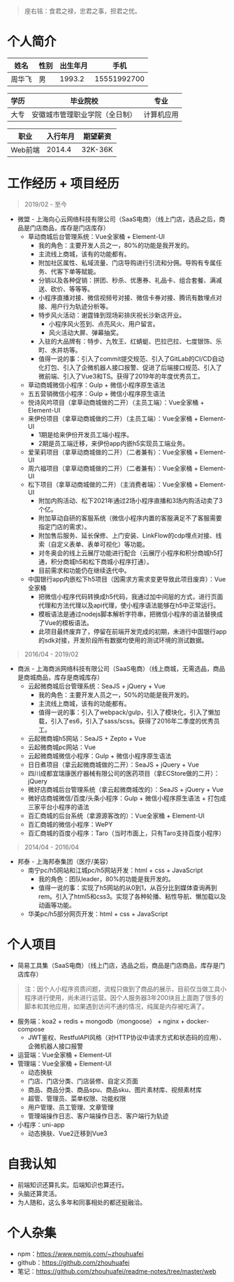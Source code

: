 > 座右铭：食君之禄，忠君之事，担君之忧。

# 个人简介
| 姓名 | 性别 | 出生年月 | 手机 |
| --- | --- | --- | --- |
| 周华飞 | 男 | 1993.2 | 15551992700 |

| 学历 | 毕业院校 | 专业 |
|--- | --- | --- |
| 大专 | 安徽城市管理职业学院（全日制） | 计算机应用 |

| 职业 | 入行年月 | 期望薪资 |
| --- | --- | --- |
| Web前端 | 2014.4 | 32K-36K |

# 工作经历 + 项目经历
> 2019/02 - 至今
* 微盟 - 上海向心云网络科技有限公司（SaaS电商）（线上门店，选品之后，商品是门店商品，库存是门店库存）
  - 草动商城后台管理系统：Vue全家桶 + Element-UI
    - 我的角色：主要开发人员之一，80%的功能是我开发的。
    - 主流线上商城，该有的功能都有。
    - 附加社区属性、私域流量、门店导购进行引流和分佣。导购有专属任务、代客下单等赋能。
    - 分销以及各种促销：拼团、秒杀、优惠券、礼品卡、组合套餐、满减送、砍价、等等等。
    - 小程序直播对接、微信视频号对接、微信卡券对接、腾讯有数埋点对接、用户行为轨迹分析等。
    - 特步风火活动：谢霆锋到现场彩排庆祝长沙新店开业。
      - 小程序风火签到、点亮风火、用户留言。
      - 风火活动大屏、弹幕抽奖。
    - 入驻的大品牌有：特步、九牧王、红蜻蜓、巴拉巴拉、七度银饰、乐町、水井坊等。
    - 值得一说的事：引入了commit提交规范、引入了GitLab的CI/CD自动化打包、引入了企微机器人接口报警、促进了后端接口规范、引入了微前端、引入了Vue3和TS。获得了2019年的年度优秀员工。
  - 草动商城微信小程序：Gulp + 微信小程序原生语法
  - 五五营销微信小程序：Gulp + 微信小程序原生语法
  - 悦诗风吟项目（拿草动商城做的二开）（主员工端）：Vue全家桶 + Element-UI
  - 来伊份项目（拿草动商城做的二开）（主员工端）：Vue全家桶 + Element-UI
    - 1期是给来伊份开发员工端小程序。
    - 2期是员工端迁移，来伊份app内嵌h5实现员工端业务。
  - 爱茉莉项目（拿草动商城做的二开）（二者兼有）：Vue全家桶 + Element-UI
  - 周六福项目（拿草动商城做的二开）（二者兼有）：Vue全家桶 + Element-UI
  - 松下项目（拿草动商城做的二开）（主消费者端）：Vue全家桶 + Element-UI
    - 附加内购活动、松下2021年通过2场小程序直播和3场内购活动卖了3个亿。
    - 附加草动自研的客服系统（微信小程序内置的客服满足不了客服需要指定门店的需求）。
    - 附加售后服务、延长保修、上门安装、LinkFlow的cdp埋点对接、线索（自定义表单、表单可视化）等功能。
    - 对冬奥会的线上云展厅功能进行配合（云展厅小程序和积分商城h5打通，积分商城h5和松下商城小程序打通）。
    - 目前需求和功能仍在继续迭代中。
  - 中国银行app内嵌松下h5项目（因需求方需求变更导致此项目废弃）：Vue全家桶
    - 把微信小程序代码转换成h5代码，我通过加中间层的方式，进行页面代理和方法代理以及api代理，使小程序语法能够在h5中正常运行。
    - 模板语法是通过nodejs脚本解析字符串，把微信小程序的语法替换成了Vue的模板语法。
    - 此项目最终废弃了，停留在前端开发完成的初期，未进行中国银行app的sdk对接，开发阶段所有数据均使用的测试环境的测试数据。
> 2016/04 - 2019/02
* 商派 - 上海商派网络科技有限公司（SaaS电商）（线上商城，无需选品，商品是商城商品，库存是商城库存）
  - 云起微商城后台管理系统：SeaJS + jQuery + Vue
    - 我的角色：主要开发人员之一，50%的功能是我开发的。
    - 主流线上商城，该有的功能都有。
    - 值得一说的事：引入了webpack/gulp，引入了模块化，引入了懒加载，引入了es6，引入了sass/scss。获得了2016年二季度的优秀员工。
  - 云起微商城h5网站：SeaJS + Zepto + Vue
  - 云起微商城pc网站：Vue
  - 云起微商城微信小程序：Gulp + 微信小程序原生语法
  - 日日煮项目（拿云起微商城做的二开）：SeaJS + jQuery + Vue
  - 四川成都宜瑞康医疗器械有限公司的医药项目（拿ECStore做的二开）：jQuery
  - 微好店商城后台管理系统（拿云起微商城改的）：SeaJS + jQuery + Vue
  - 微好店商城微信/百度/头条小程序：Gulp + 微信小程序原生语法 + 打包成三家平台小程序的语法
  - 百汇商城的后台系统（拿源源客改的）：Vue全家桶 + Element-UI
  - 百汇商城的微信小程序：WePY
  - 百汇商城的百度小程序：Taro（当时市面上，只有Taro支持百度小程序）
> 2014/04 - 2016/04
* 邦泰 - 上海邦泰集团（医疗/美容）
  - 南宁pc/h5网站和江城pc/h5网站开发：html + css + JavaScript
    - 我的角色：团队leader，80%的功能是我开发的。
    - 值得一说的事：实现了h5网站的从0到1，从百分比到媒体查询再到rem。引入了html5和css3。实现了各种轮播、粘性导航、懒加载以及动画等功能。
  - 华美pc/h5部分网页开发：html + css + JavaScript

# 个人项目
* 简易工具集（SaaS电商）（线上门店，选品之后，商品是门店商品，库存是门店库存）
> 注：因个人小程序资质问题，流程只做到了商品的展示，目前仅当做工具小程序进行使用，尚未进行运营。因个人服务器3年200块且上面跑了很多的脚本和其他应用，如果遇到访问不通的情况，纯属是内存被吃满了。
  - 服务端：koa2 + redis + mongodb（mongoose） + nginx + docker-compose
    - JWT鉴权、RestfulAPI风格（对HTTP协议中请求方式和状态码的应用）、企微机器人接口报警
  - 运营端：Vue全家桶 + Element-UI
  - 管理端：Vue全家桶 + Element-UI
    - 动态换肤
    - 门店、门店分类、门店装修、自定义页面
    - 商品、商品分类、商品spu、商品sku、图片素材库、视频素材库
    - 超管、管理员、菜单权限、功能权限
    - 用户管理、员工管理、文章管理
    - 管理端操作日志、客户端操作日志、客户端行为轨迹
  - 小程序：uni-app
    - 动态换肤、Vue2迁移到Vue3

# 自我认知
* 前端知识还算扎实。后端知识也算还行。
* 头脑还算灵活。
* 为人随和，这么多年和同事相处的都还挺融洽。

# 个人杂集
* npm：https://www.npmjs.com/~zhouhuafei
* github：https://github.com/zhouhuafei
* 笔记：https://github.com/zhouhuafei/readme-notes/tree/master/web
